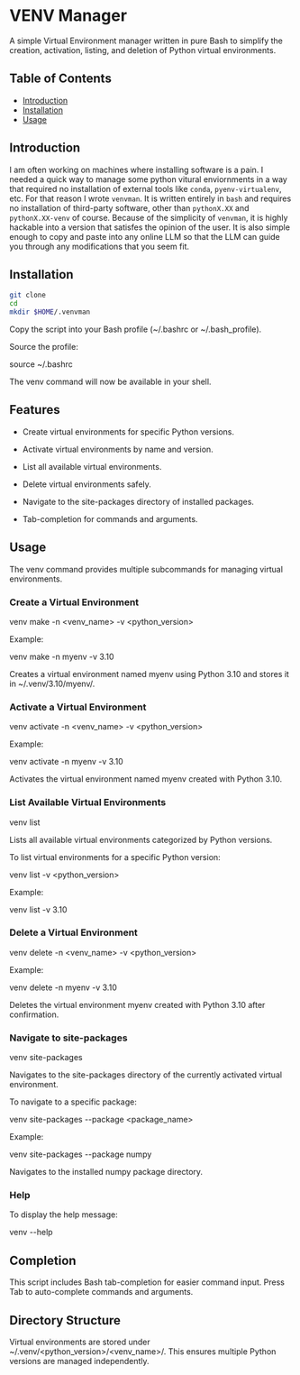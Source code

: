 # VENV Manager

A simple Virtual Environment manager written in pure Bash to simplify
the creation, activation, listing, and deletion of Python virtual environments.

## Table of Contents
- [Introduction](#introduction)
- [Installation](#installation)
- [Usage](#usage)

## Introduction
I am often working on machines where installing software is a pain. I needed a
quick way to manage some python vitural enviornments in a way that required no
installation of external tools like `conda`, `pyenv-virtualenv`, etc. For that
reason I wrote `venvman`. It is written entirely in `bash` and requires no
installation of third-party software, other than `pythonX.XX` and
`pythonX.XX-venv` of course. Because of the simplicity of `venvman`, it is
highly hackable into a version that satisfes the opinion of the user. It is
also simple enough to copy and paste into any online LLM so that the LLM can
guide you through any modifications that you seem fit.


## Installation

```bash
git clone 
cd
mkdir $HOME/.venvman
```

Copy the script into your Bash profile (~/.bashrc or ~/.bash_profile).

Source the profile:

source ~/.bashrc

The venv command will now be available in your shell.


## Features
* Create virtual environments for specific Python versions.

* Activate virtual environments by name and version.

* List all available virtual environments.

* Delete virtual environments safely.

* Navigate to the site-packages directory of installed packages.

* Tab-completion for commands and arguments.


## Usage

The venv command provides multiple subcommands for managing virtual environments.

### Create a Virtual Environment

venv make -n <venv_name> -v <python_version>

Example:

venv make -n myenv -v 3.10

Creates a virtual environment named myenv using Python 3.10 and stores it in ~/.venv/3.10/myenv/.

### Activate a Virtual Environment

venv activate -n <venv_name> -v <python_version>

Example:

venv activate -n myenv -v 3.10

Activates the virtual environment named myenv created with Python 3.10.

### List Available Virtual Environments

venv list

Lists all available virtual environments categorized by Python versions.

To list virtual environments for a specific Python version:

venv list -v <python_version>

Example:

venv list -v 3.10

### Delete a Virtual Environment

venv delete -n <venv_name> -v <python_version>

Example:

venv delete -n myenv -v 3.10

Deletes the virtual environment myenv created with Python 3.10 after confirmation.

### Navigate to site-packages

venv site-packages

Navigates to the site-packages directory of the currently activated virtual environment.

To navigate to a specific package:

venv site-packages --package <package_name>

Example:

venv site-packages --package numpy

Navigates to the installed numpy package directory.

### Help

To display the help message:

venv --help

## Completion

This script includes Bash tab-completion for easier command input. Press Tab to auto-complete commands and arguments.

## Directory Structure

Virtual environments are stored under ~/.venv/<python_version>/<venv_name>/. This ensures multiple Python versions are managed independently.
